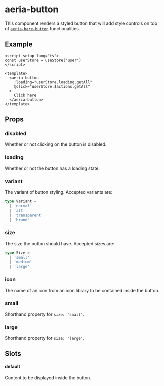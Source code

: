 # aeria-button

This component renders a styled button that will add style controls on top of [`aeria-bare-button`](/frontend/components/aeria-bare-button) functionalities.

## Example

```vue
<script setup lang="ts">
const userStore = useStore('user')
</script>

<template>
  <aeria-button
    :loading="userStore.loading.getAll"
    @click="userStore.$actions.getAll"
  >
    Click here
  </aeria-button>
</template>
```

## Props

### disabled <Badge type="tip" text="boolean" /> <Badge type="tip" text="optional" />

Whether or not clicking on the button is disabled.

### loading <Badge type="tip" text="boolean" /> <Badge type="tip" text="optional" />

Whether or not the button has a loading state.

### variant <Badge type="tip" text="Size" /> <Badge type="tip" text="default: 'normal'" />

The variant of button styling.
Accepted variants are:

```typescript
type Variant =
  | 'normal'
  | 'alt'
  | 'transparent'
  | 'brand'
```

### size <Badge type="tip" text="Size" /> <Badge type="tip" text="default: 'medium'" />

The size the button should have.
Accepted sizes are:

```typescript
type Size = 
  | 'small'
  | 'medium'
  | 'large'
```

### icon <Badge type="tip" text="string" /> <Badge type="tip" text="optional" />

The name of an icon from an icon library to be contained inside the button.

### small <Badge type="tip" text="boolean" /> <Badge type="tip" text="optional" />

Shorthand property for `size: 'small'`.

### large <Badge type="tip" text="boolean" /> <Badge type="tip" text="optional" />

Shorthand property for `size: 'large'`.

## Slots

#### default

Content to be displayed inside the button.
